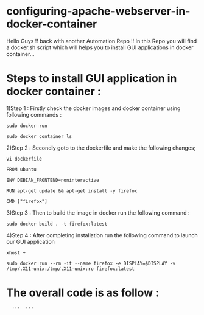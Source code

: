 # configuring-apache-webserver-in-docker-container
Hello Guys !! back with another Automation Repo !! In this Repo you will find a docker.sh script which will helps you to install GUI applications in docker container...

# Steps to install GUI application in docker container :
1)Step 1 :
  Firstly check the docker images and docker container using following commands :
  
    sudo docker run
  
    sudo docker container ls
  
  
2)Step 2 :
  Secondly goto to the dockerfile and make the following changes;
  
    vi dockerfile
  
    FROM ubuntu
  
    ENV DEBIAN_FRONTEND=noninteractive
  
    RUN apt-get update && apt-get install -y firefox
  
    CMD ["firefox"]
  
  3)Step 3 :
    Then to build the image in docker run the following command :
    
    sudo docker build . -t firefox:latest
    
  4)Step 4 :
    After completing installation run the following command to launch our GUI application
    
    xhost +
    
    sudo docker run --rm -it --name firefox -e DISPLAY=$DISPLAY -v /tmp/.X11-unix:/tmp/.X11-unix:ro firefox:latest
    
  # The overall code is as follow :
      '''  '''
  
    

  
